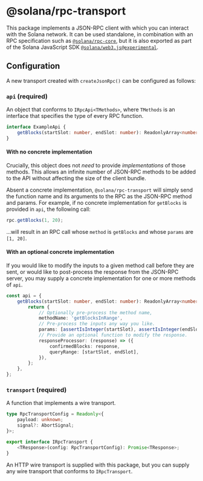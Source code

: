 # @solana/rpc-transport

This package implements a JSON-RPC client with which you can interact with the Solana network. It can be used standalone, in combination with an RPC specification such as [`@solana/rpc-core`](https://github.com/solana-labs/solana-web3.js/tree/master/packages/rpc-core), but it is also exported as part of the Solana JavaScript SDK [`@solana/web3.js@experimental`](https://github.com/solana-labs/solana-web3.js/tree/master/packages/library).

## Configuration

A new transport created with `createJsonRpc()` can be configured as follows:

### `api` (required)

An object that conforms to `IRpcApi<TMethods>`, where `TMethods` is an interface that specifies the type of every RPC function.

```ts
interface ExampleApi {
    getBlocks(startSlot: number, endSlot: number): ReadonlyArray<number>;
}
```

#### With no concrete implementation

Crucially, this object does not _need_ to provide _implementations_ of those methods. This allows an infinite number of JSON-RPC methods to be added to the API without affecting the size of the client bundle.

Absent a concrete implementation, `@solana/rpc-transport` will simply send the function name and its arguments to the RPC as the JSON-RPC method and params. For example, if no concrete implementation for `getBlocks` is provided in `api`, the following call:

```ts
rpc.getBlocks(1, 20);
```

&hellip;will result in an RPC call whose `method` is `getBlocks` and whose `params` are `[1, 20]`.

#### With an optional concrete implementation

If you would like to modify the inputs to a given method call before they are sent, or would like to post-process the response from the JSON-RPC server, you may supply a concrete implementation for one or more methods of `api`.

```ts
const api = {
    getBlocks(startSlot: number, endSlot: number): ReadonlyArray<number> {
        return {
            // Optionally pre-process the method name, 
            methodName: 'getBlocksInRange',
            // Pre-process the inputs any way you like.
            params: [assertIsInteger(startSlot), assertIsInteger(endSlot)],
            // Provide an optional function to modify the response.
            responseProcessor: (response) => ({
                confirmedBlocks: response,
                queryRange: [startSlot, endSlot],
            }),
        };
    },
};
```

### `transport` (required)

A function that implements a wire transport.

```ts
type RpcTransportConfig = Readonly<{
    payload: unknown;
    signal?: AbortSignal;
}>;

export interface IRpcTransport {
    <TResponse>(config: RpcTransportConfig): Promise<TResponse>;
}
```

An HTTP wire transport is supplied with this package, but you can supply any wire transport that conforms to `IRpcTransport`.
